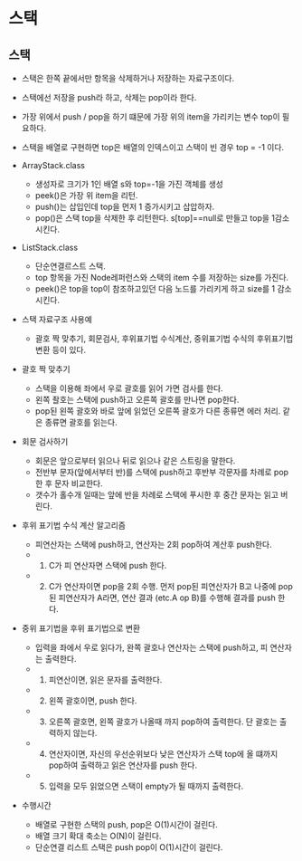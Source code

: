 # 스택
## 스택
  - 스택은 한쪽 끝에서만 항목을 삭제하거나 저장하는 자료구조이다.
  - 스택에선 저장을 push라 하고, 삭제는 pop이라 한다. 
  - 가장 위에서 push / pop을 하기 떄문에 가장 위의 item을 가리키는 변수 top이 필요하다. 
  - 스택을 배열로 구현하면 top은 배열의 인덱스이고 스택이 빈 경우 top = -1 이다.
  - ArrayStack.class
    - 생성자로 크기가 1인 배열 s와 top=-1을 가진 객체를 생성
    - peek()은 가장 위 item을 리턴. 
    - push()는 삽입인데 top을 먼저 1 증가시키고 삽압하자.
    - pop()은 스택 top을 삭제한 후 리턴한다. s[top]==null로 만들고 top을 1감소 시킨다.
    
  - ListStack.class
    - 단순연결르스트 스택. 
    - top 항목을 가진 Node레퍼런스와 스택의 item 수를 저장하는 size를 가진다. 
    - peek()은 top을 top이 참조하고있던 다음 노드를 가리키게 하고 size를 1 감소시킨다.
 
  - 스택 자료구조 사용예
    - 괄호 짝 맞추기, 회문검사, 후위표기법 수식계산, 중위표기법 수식의 후위표기법 변환 등이 있다. 
    
  - 괄호 짝 맞추기
    - 스택을 이용해 좌에서 우로 괄호를 읽어 가면 검사를 한다.
    - 왼쪽 좔호는 스택에 push하고 오른쪽 괄호를 만나면 pop한다. 
    - pop된 왼쪽 괄호와 바로 앞에 읽었던 오른쪽 괄호가 다른 종류면 에러 처리. 같은 종류면 괄호를 읽는다. 
    
  - 회문 검사하기
    - 회문은 앞으로부터 읽으나 뒤로 읽으나 같은 스트링을 말한다. 
    - 전반부 문자(앞에서부터 반)를 스택에 push하고 후반부 각문자를 차례로 pop한 후 문자 비교한다.
    - 갯수가 홀수개 일때는 앞에 반을 차례로 스택에 푸시한 후 중간 문자는 읽고 버린다. 
    
  - 후위 표기법 수식 계산 알고리즘
    - 피연산자는 스택에 push하고, 연산자는 2회 pop하여 계산후 push한다.
    - 1) C가 피 연산자면 스택에 push 한다.
    - 2) C가 연산자이면 pop을 2회 수행. 먼저 pop된 피연산자가 B고 나중에 pop된 피연산자가  A라면, 연산 결과 (etc.A op B)를 수행해 결과를 push 한다. 
    
  - 중위 표기법을 후위 표기법으로 변환
    - 입력을 좌에서 우로 읽다가, 완쪽 괄호나 연산자는 스택에 push하고, 피 연산자는 출력한다. 
    - 1) 피연산이면, 읽은 문자를 출력한다.
    - 2) 왼쪽 괄호이면, push 한다.
    - 3) 오른쪽 괄호면, 왼쪽 괄호가 나올때 까지 pop하여 출력한다. 단 괄호는 출력하지 않는다. 
    - 4) 연산자이면, 자신의 우선순위보다 낮은 연산자가 스택 top에 올 떄까지 pop하여 출력하고 읽은 연산자를 push 한다. 
    - 5) 입력을 모두 읽었으면 스택이 empty가 될 때까지 출력한다.
    
  - 수행시간
    - 배열로 구현한 스택의 push, pop은 O(1)시간이 걸린다. 
    - 배열 크기 확대 축소는 O(N)이 걸린다.
    - 단순연결 리스트 스택은 push pop이 O(1)시간이 걸린다.   
    